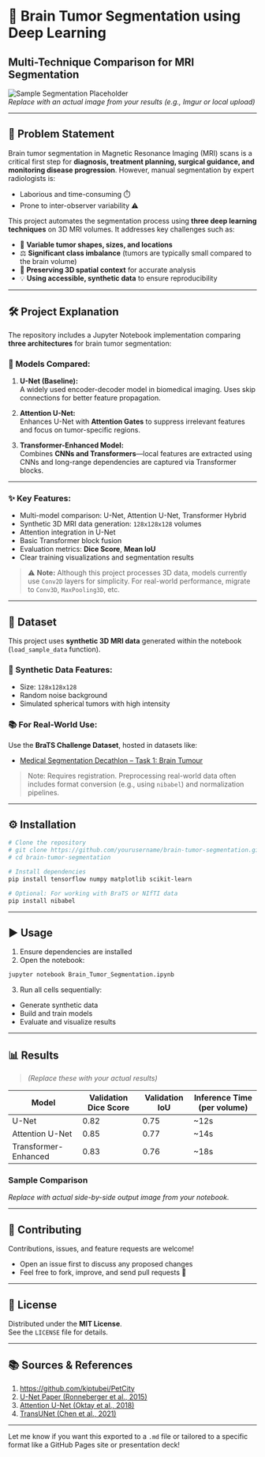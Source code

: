 # 🧠 Brain Tumor Segmentation using Deep Learning  
## Multi-Technique Comparison for MRI Segmentation

![Sample Segmentation Placeholder](https://via.placeholder.com/600x200.png?text=Sample+Segmentation+Result)  
*Replace with an actual image from your results (e.g., Imgur or local upload)*

-----

## 🎯 Problem Statement

Brain tumor segmentation in Magnetic Resonance Imaging (MRI) scans is a critical first step for **diagnosis, treatment planning, surgical guidance, and monitoring disease progression**. However, manual segmentation by expert radiologists is:

- Laborious and time-consuming ⏱️  
- Prone to inter-observer variability ⚠️  

This project automates the segmentation process using **three deep learning techniques** on 3D MRI volumes. It addresses key challenges such as:

- 🎲 **Variable tumor shapes, sizes, and locations**  
- ⚖️ **Significant class imbalance** (tumors are typically small compared to the brain volume)  
- 🧊 **Preserving 3D spatial context** for accurate analysis  
- 💡 **Using accessible, synthetic data** to ensure reproducibility

---

## 🛠️ Project Explanation

The repository includes a Jupyter Notebook implementation comparing **three architectures** for brain tumor segmentation:

### 📌 Models Compared:

1. **U-Net (Baseline):**  
   A widely used encoder-decoder model in biomedical imaging. Uses skip connections for better feature propagation.

2. **Attention U-Net:**  
   Enhances U-Net with **Attention Gates** to suppress irrelevant features and focus on tumor-specific regions.

3. **Transformer-Enhanced Model:**  
   Combines **CNNs and Transformers**—local features are extracted using CNNs and long-range dependencies are captured via Transformer blocks.

---

### ✨ Key Features:

- Multi-model comparison: U-Net, Attention U-Net, Transformer Hybrid  
- Synthetic 3D MRI data generation: `128x128x128` volumes  
- Attention integration in U-Net  
- Basic Transformer block fusion  
- Evaluation metrics: **Dice Score**, **Mean IoU**  
- Clear training visualizations and segmentation results

> ⚠️ **Note:** Although this project processes 3D data, models currently use `Conv2D` layers for simplicity. For real-world performance, migrate to `Conv3D`, `MaxPooling3D`, etc.

---

## 💾 Dataset

This project uses **synthetic 3D MRI data** generated within the notebook (`load_sample_data` function).

### 🧪 Synthetic Data Features:
- Size: `128x128x128`  
- Random noise background  
- Simulated spherical tumors with high intensity

### 📚 For Real-World Use:
Use the **BraTS Challenge Dataset**, hosted in datasets like:
- [Medical Segmentation Decathlon – Task 1: Brain Tumour](http://medicaldecathlon.com/)

> Note: Requires registration. Preprocessing real-world data often includes format conversion (e.g., using `nibabel`) and normalization pipelines.

---

## ⚙️ Installation

```bash
# Clone the repository
# git clone https://github.com/yourusername/brain-tumor-segmentation.git
# cd brain-tumor-segmentation

# Install dependencies
pip install tensorflow numpy matplotlib scikit-learn

# Optional: For working with BraTS or NIfTI data
pip install nibabel
```

---

## ▶️ Usage

1. Ensure dependencies are installed  
2. Open the notebook:

```bash
jupyter notebook Brain_Tumor_Segmentation.ipynb
```

3. Run all cells sequentially:

- Generate synthetic data  
- Build and train models  
- Evaluate and visualize results

---

## 📊 Results

> *(Replace these with your actual results)*

| Model                | Validation Dice Score | Validation IoU | Inference Time (per volume) |
|----------------------|-----------------------|----------------|-----------------------------|
| U-Net                | 0.82                  | 0.75           | ~12s                        |
| Attention U-Net      | 0.85                  | 0.77           | ~14s                        |
| Transformer-Enhanced | 0.83                  | 0.76           | ~18s                        |

### Sample Comparison

*Replace with actual side-by-side output image from your notebook.*

---

## 👋 Contributing

Contributions, issues, and feature requests are welcome!

- Open an issue first to discuss any proposed changes  
- Feel free to fork, improve, and send pull requests 🚀

---

## 📜 License

Distributed under the **MIT License**.  
See the `LICENSE` file for details.

---

## 📚 Sources & References

1. https://github.com/kiptubei/PetCity  
2. [U-Net Paper (Ronneberger et al., 2015)](https://arxiv.org/abs/1505.04597)  
3. [Attention U-Net (Oktay et al., 2018)](https://arxiv.org/abs/1804.03999)  
4. [TransUNet (Chen et al., 2021)](https://arxiv.org/abs/2102.04306)  

---

Let me know if you want this exported to a `.md` file or tailored to a specific format like a GitHub Pages site or presentation deck!
